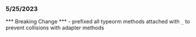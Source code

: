 ### 5/25/2023
*** Breaking Change *** - prefixed all typeorm methods attached with ```_``` to prevent collisions with adapter methods
